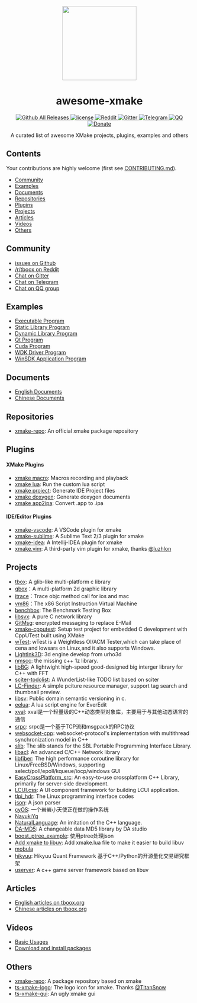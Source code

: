 <div align="center">
  <a href="https://xmake.io">
    <img width="200" heigth="200" src="http://tboox.org/static/img/xmake/logo256c.png">
  </a>  

  <h1>awesome-xmake</h1>

  <div>
    <a href="https://github.com/tboox/xmake/releases">
      <img src="https://img.shields.io/github/release/tboox/xmake.svg?style=flat-square" alt="Github All Releases" />
    </a>
    <a href="https://github.com/tboox/xmake/blob/master/LICENSE.md">
      <img src="https://img.shields.io/github/license/tboox/xmake.svg?colorB=f48041&style=flat-square" alt="license" />
    </a>
    <a href="https://www.reddit.com/r/tboox/">
      <img src="https://img.shields.io/badge/chat-on%20reddit-ff3f34.svg?style=flat-square" alt="Reddit" />
    </a>
    <a href="https://gitter.im/tboox/tboox?utm_source=badge&utm_medium=badge&utm_campaign=pr-badge&utm_content=badge">
      <img src="https://img.shields.io/gitter/room/tboox/tboox.svg?style=flat-square&colorB=96c312" alt="Gitter" />
    </a>
    <a href="https://t.me/tbooxorg">
      <img src="https://img.shields.io/badge/chat-on%20telegram-blue.svg?style=flat-square" alt="Telegram" />
    </a>
    <a href="https://jq.qq.com/?_wv=1027&k=5hpwWFv">
      <img src="https://img.shields.io/badge/chat-on%20QQ-ff69b4.svg?style=flat-square" alt="QQ" />
    </a>
    <a href="http://xmake.io/pages/donation.html#donate">
      <img src="https://img.shields.io/badge/donate-us-orange.svg?style=flat-square" alt="Donate" />
    </a>
  </div>

  <p>A curated list of awesome XMake projects, plugins, examples and others</p>
</div>

## Contents

Your contributions are highly welcome (first see [CONTRIBUTING.md](https://github.com/tboox/awesome-xmake/blob/master/CONTRIBUTING.md)).

* [Community](#community)
* [Examples](#examples)
* [Documents](#documents)
* [Repositories](#repositories)
* [Plugins](#plugins)
* [Projects](#projects)
* [Articles](#articles)
* [Videos](#videos)
* [Others](#others)

## Community

* [issues on Github](https://github.com/tboox/xmake/issues)
* [/r/tboox on Reddit](https://www.reddit.com/r/tboox/)
* [Chat on Gitter](https://gitter.im/tboox/tboox?utm_source=badge&utm_medium=badge&utm_campaign=pr-badge&utm_content=badge)
* [Chat on Telegram](https://t.me/tbooxorg)
* [Chat on QQ group](https://jq.qq.com/?_wv=1027&k=5hpwWFv)

## Examples

* [Executable Program](https://xmake.io/#/home?id=executable-program)
* [Static Library Program](https://xmake.io/#/home?id=static-library-program)
* [Dynamic Library Program](https://xmake.io/#/home?id=share-library-program)
* [Qt Program](https://xmake.io/#/home?id=qt-program)
* [Cuda Program](https://xmake.io/#/home?id=cuda-program)
* [WDK Driver Program](https://xmake.io/#/home?id=wdk-driver-program)
* [WinSDK Application Program](https://xmake.io/#/home?id=winsdk-application-program)

## Documents

* [English Documents](https://xmake.io/#/home)
* [Chinese Documents](https://xmake.io/#/zh/)

## Repositories

* [xmake-repo](https://github.com/tboox/xmake-repo): An official xmake package repository

## Plugins

#### XMake Plugins

* [xmake macro](https://xmake.io/#/plugins?id=macros-recording-and-playback): Macros recording and playback
* [xmake lua](https://xmake.io/#/plugins?id=run-the-custom-lua-script): Run the custom lua script
* [xmake project](https://xmake.io/#/plugins?id=generate-ide-project-files): Generate IDE Project files
* [xmake doxygen](https://xmake.io/#/plugins?id=generate-doxygen-document): Generate doxygen documents
* [xmake app2ipa](https://xmake.io/#/plugins?id=convert-app-to-ipa): Convert .app to .ipa

#### IDE/Editor Plugins

* [xmake-vscode](https://github.com/tboox/xmake-vscode): A VSCode plugin for xmake
* [xmake-sublime](https://github.com/tboox/xmake-sublime): A Sublime Text 2/3 plugin for xmake
* [xmake-idea](https://github.com/tboox/xmake-idea): A Intellij-IDEA plugin for xmake
* [xmake.vim](https://github.com/luzhlon/xmake.vim): A third-party vim plugin for xmake, thanks [@luzhlon](https://github.com/luzhlon)

## Projects

* [tbox](https://github.com/tboox/tbox): A glib-like multi-platform c library 
* [gbox](https://github.com/tboox/gbox)：A multi-platform 2d graphic library
* [itrace](https://github.com/tboox/itrace)：Trace objc method call for ios and mac
* [vm86](https://github.com/tboox/vm86)：The x86 Script Instruction Virtual Machine
* [benchbox](https://github.com/tboox/benchbox): The Benchmark Testing Box
* [libsvx](https://gitlab.com/caikelun/libsvx): A pure C network library
* [GitMsg](https://github.com/LER0ever/GitMsg): encrypted messaging to replace E-Mail
* [xmake-cpputest](https://github.com/longbai/xmake-cpputest): Setup test project for embedded C development with CppUTest built using XMake
* [wTest](https://github.com/avaicode/wTest): wTest is a Weightless OI/ACM Tester,which can take place of cena and lowsars on Linux,and it also supports Windows.
* [LightInk3D](https://github.com/baisai/LightInk3D): 3d engine develop from urho3d
* [nmscc](https://github.com/lumpyzhu/nmscc): the missing c++ 1z library.
* [libBG](https://github.com/TitanSnow/libBG): A lightwight high-speed good-designed big interger library for C++ with FFT
* [sciter-todolist](https://github.com/lidroid/sciter-todolist): A WunderList-like TODO list based on sciter
* [LC-Finder](https://github.com/lc-soft/LC-Finder): A simple pciture resource manager, support tag search and thumbnail preview. 
* [libsv](https://github.com/uael/sv): Public domain semantic versioning in c.
* [eelua](https://github.com/hilarryxu/eelua): A lua script engine for EverEdit
* [xval](https://github.com/luzhlon/xval): xval是一个轻量级的C++动态类型对象库，主要用于与其他动态语言的通信
* [srpc](https://github.com/luzhlon/srpc): srpc是一个基于TCP流和msgpack的RPC协议
* [websocket-cpp](https://github.com/luzhlon/websocket-cpp): websocket-protocol's implementation with multithread synchronization model in C++
* [slib](https://github.com/myzhang1029/slib): The slib stands for the SBL Portable Programming Interface Library. 
* [libacl](https://github.com/acl-dev/acl): An advanced C/C++ Network library 
* [libfiber](https://github.com/acl-dev/libfiber): The high performance coroutine library for Linux/FreeBSD/Windows, supporting select/poll/epoll/kqueue/iocp/windows GUI
* [EasyCrossPlatform_src](https://github.com/EasyCrossPlatformLib/EasyCrossPlatform_src): An easy-to-use crossplatform C++ Library, primarily for server-side development.
* [LCUI.css](https://github.com/lc-ui/lcui.css): A UI component framework for building LCUI application.
* [tlpi_hdr](https://github.com/frostRed/tlpi_hdr): The Linux programming interface codes
* [json](https://github.com/xyliuke/json): A json parser
* [cyOS](https://github.com/chenyanzz/cyOS): 一个岩岩小天使正在做的操作系统
* [NayukiYq](https://github.com/qiboda/NayukiYq) 
* [NaturalLanguage](https://github.com/dtcxzyw/NaturalLanguage): An imitation of the C++ language.
* [DA-MD5](https://github.com/DATechnologyStudio/DA-MD5): A changeable data MD5 library by DA studio
* [boost_ptree_example](https://github.com/wyy584322202/boost_ptree_example): 使用ptree处理json
* [Add xmake to libuv](https://github.com/libuv/libuv/pull/1464): Add xmake.lua file to make it easier to build libuv
* [mobula](https://github.com/ldust/mobula)
* [hikyuu](https://github.com/fasiondog/hikyuu): Hikyuu Quant Framework 基于C++/Python的开源量化交易研究框架
* [userver](https://github.com/dreamtraveler/userver): A c++ game server framework based on libuv

## Articles

* [English articles on tboox.org](http://www.tboox.org/category/#xmake)
* [Chinese articles on tboox.org](http://www.tboox.org/cn/category/#xmake)

## Videos

* [Basic Usages](https://asciinema.org/a/133693)
* [Download and install packages](https://asciinema.org/a/140338)

## Others

* [xmake-repo](https://github.com/tboox/xmake-repo): A package repository based on xmake 
* [ts-xmake-logo](https://github.com/TitanSnow/ts-xmake-logo): The logo icon for xmake. Thanks [@TitanSnow](https://github.com/TitanSnow)
* [ts-xmake-gui](https://github.com/TitanSnow/ts-xmake-gui): An ugly xmake gui 
